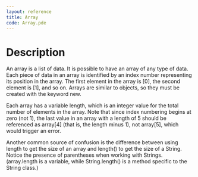 ```yaml
---
layout: reference
title: Array
code: Array.pde
---
```


# Description

An array is a list of data. It is possible to have an array of any type of data. Each piece of data in an array is identified by an index number representing its position in the array. The first element in the array is [0], the second element is [1], and so on. Arrays are similar to objects, so they must be created with the keyword new.

Each array has a variable length, which is an integer value for the total number of elements in the array. Note that since index numbering begins at zero (not 1), the last value in an array with a length of 5 should be referenced as array[4] (that is, the length minus 1), not array[5], which would trigger an error.

Another common source of confusion is the difference between using length to get the size of an array and length() to get the size of a String. Notice the presence of parentheses when working with Strings. (array.length is a variable, while String.length() is a method specific to the String class.)

